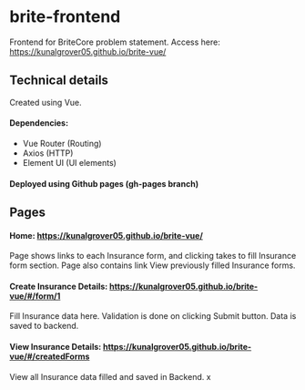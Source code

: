 # brite-frontend

Frontend for BriteCore problem statement. 
Access here: https://kunalgrover05.github.io/brite-vue/

## Technical details
Created using Vue.

#### Dependencies:
- Vue Router (Routing)
- Axios (HTTP)
- Element UI (UI elements)

#### Deployed using Github pages (gh-pages branch)

## Pages
#### Home: https://kunalgrover05.github.io/brite-vue/
Page shows links to each Insurance form, and clicking takes to fill Insurance form section.
Page also contains link View previously filled Insurance forms.

#### Create Insurance Details: https://kunalgrover05.github.io/brite-vue/#/form/1
Fill Insurance data here. Validation is done on clicking Submit button. Data is saved to backend.

#### View Insurance Details: https://kunalgrover05.github.io/brite-vue/#/createdForms
View all Insurance data filled and saved in Backend.
x
